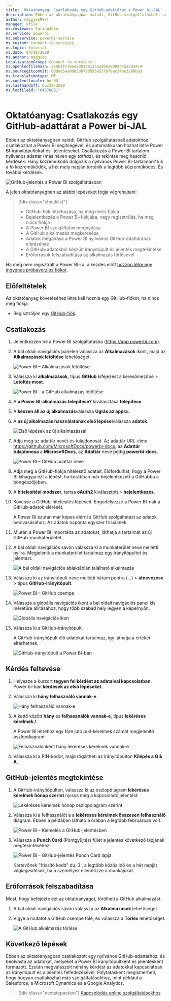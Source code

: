```yaml
---
title: 'Oktatóanyag: Csatlakozás egy GitHub-adattárat a Power bi-JAL'
description: Ebben az oktatóanyagban valódi, GitHub szolgáltatásbeli adatokhoz csatlakozhat a Power BI segítségével, és automatikusan hozhat létre Power BI-irányítópultokat és -jelentéseket.
author: maggiesMSFT
manager: kfile
ms.reviewer: SarinaJoan
ms.service: powerbi
ms.subservice: powerbi-service
ms.custom: connect-to-services
ms.topic: tutorial
ms.date: 04/19/2019
ms.author: maggies
LocalizationGroup: Connect to services
ms.openlocfilehash: 3aeb1fc16ae200399125a2366a8993d45aad34c4
ms.sourcegitcommit: 60dad5aa0d85db790553e537bf8ac34ee3289ba3
ms.translationtype: MT
ms.contentlocale: hu-HU
ms.lasthandoff: 05/29/2019
ms.locfileid: "64578631"
---
```

# <a name="tutorial-connect-to-a-github-repo-with-power-bi"></a>Oktatóanyag: Csatlakozás egy GitHub-adattárat a Power bi-JAL
Ebben az oktatóanyagban valódi, GitHub szolgáltatásbeli adatokhoz csatlakozhat a Power BI segítségével, és automatikusan hozhat létre Power BI-irányítópultokat és -jelentéseket. Csatlakozás a Power BI tartalom nyilvános adattár (más néven egy *tárház*), és tekintse meg hasonló kérdések: Hány közreműködő dolgozik a nyilvános Power BI-tartalmon? kik a fő közreműködők, a hét mely napján történik a legtöbb közreműködés, És további kérdések. 

![GitHub-jelentés a Power BI szolgáltatásban](media/service-tutorial-connect-to-github/power-bi-github-app-tutorial-punch-card.png)

A jelen oktatóanyagban az alábbi lépéseket fogja végrehajtani:

> [!div class="checklist"]
> * GitHub-fiók létrehozása, ha még nincs fiókja 
> * Bejelentkezés a Power BI-fiókjába, vagy regisztrálás, ha még nincs fiókja
> * A Power BI szolgáltatás megnyitása
> * A GitHub alkalmazás megkeresése
> * Adatok megadása a Power BI nyilvános GitHub-adattárának eléréséhez
> * A GitHub-adatokból készült irányítópult és jelentés megtekintése
> * Erőforrások felszabadítása az alkalmazás törlésével

Ha még nem regisztrált a Power BI-ra, a kezdés előtt [hozzon létre egy ingyenes próbaverziós fiókot](https://app.powerbi.com/signupredirect?pbi_source=web).

## <a name="prerequisites"></a>Előfeltételek

Az oktatóanyag követéséhez létre kell hoznia egy GitHub-fiókot, ha nincs még fiókja. 

- Regisztráljon egy [GitHub-fiók](https://docs.microsoft.com/contribute/get-started-setup-github).


## <a name="how-to-connect"></a>Csatlakozás
1. Jelentkezzen be a Power BI szolgáltatásba (https://app.powerbi.com). 
2. A bal oldali navigációs panelen válassza az **Alkalmazások** ikont, majd az **Alkalmazások letöltése** lehetőséget.
   
   ![Power BI – Alkalmazások letöltése](media/service-tutorial-connect-to-github/power-bi-github-app-tutorial.png) 

3. Válassza ki **alkalmazások**, típus **GitHub** kifejezést a keresőmezőbe > **Letöltés most**.
   
   ![Power BI – a GitHub alkalmazás letöltése](media/service-tutorial-connect-to-github/power-bi-github-app-tutorial-app-source.png) 

4. A **a Power BI-alkalmazás telepítése?** kiválasztása **telepítése**.
5. A **készen áll az új alkalmazás**válassza **Ugrás az appra**.
6. A **az új alkalmazás használatának első lépései**válassza **adatok**.

    ![Első lépések az új alkalmazással](media/service-tutorial-connect-to-github/power-bi-github-app-tutorial-connect-data.png)

7. Adja meg az adattár nevét és tulajdonosát. Az adattár URL-címe https://github.com/MicrosoftDocs/powerbi-docs, az **Adattár tulajdonosa** a **MicrosoftDocs**, az **Adattár** neve pedig **powerbi-docs**. 
   
    ![Power BI – GitHub adattár neve](media/service-tutorial-connect-to-github/power-bi-github-app-tutorial-connect.png)

5. Adja meg a GitHub-fiókja hitelesítő adatait. Előfordulhat, hogy a Power BI kihagyja ezt a lépést, ha korábban már bejelentkezett a GitHubba a böngészőjében. 

6. A **hitelesítési módszer**, tartsa **oAuth2** kiválasztott \> **bejelentkezés**.

7. Kövesse a GitHub-hitelesítés lépéseit. Engedélyezze a Power BI-nak a GitHub-adatok elérését.
   
   A Power BI ezután már képes elérni a GitHub szolgáltatást az adatok beolvasásához.  Az adatok naponta egyszer frissülnek.

8. Miután a Power BI importálta az adatokat, láthatja a tartalmát az új GitHub-munkaterületet. 
9. A bal oldali navigációs sávon válassza ki a munkaterület neve melletti nyílra. Megjelenik a munkaterület tartalmaz egy irányítópultot és jelentést. 

    ![A bal oldali navigációs ablaktáblán található alkalmazás](media/service-tutorial-connect-to-github/power-bi-github-app-tutorial-left-nav-expanded.png)

10. Válassza ki az irányítópult neve melletti három pontra (...) > **átnevezése** > típus **GitHub-irányítópult**.
 
    ![Power BI – GitHub csempe](media/service-tutorial-connect-to-github/power-bi-github-app-tutorial-left-nav.png) 

8. Válassza a globális navigációs ikont a bal oldali navigációs panel kis méretűre állításához, hogy több szabad hely legyen a képernyőn.

    ![Globális navigációs ikon](media/service-tutorial-connect-to-github/power-bi-global-navigation-icon.png)

10. Válassza ki a GitHub-irányítópult.
    
    A GitHub-irányítópult élő adatokat tartalmaz, így láthatja a értékei eltérhetnek.

    ![GitHub-irányítópult a Power BI-ban](media/service-tutorial-connect-to-github/power-bi-github-app-tutorial-new-dashboard.png)

    

## <a name="ask-a-question"></a>Kérdés feltevése

1. Helyezze a kurzort **tegyen fel kérdést az adataival kapcsolatban**. Power bi-ban **kérdések az első lépéseket**. 

1. Válassza ki **hány felhasználó vannak-e**.
 
    ![Hány felhasználó vannak-e](media/service-tutorial-connect-to-github/power-bi-github-app-tutorial-qna-how-many-users.png)

13. A kettő között **hány** és **felhasználók vannak-e**, típus **lekéréses kérelmek /** . 

     A Power BI létrehoz egy főre jutó pull-kérelmek számát megjelenítő oszlopdiagram.

    ![Felhasználónként hány lekéréses kérelmek vannak-e](media/service-tutorial-connect-to-github/power-bi-github-app-tutorial-qna-how-many-prs.png)


13. Válassza ki a PIN-kódot, majd rögzítheti az irányítópulton **Kilépés a Q & A**.

## <a name="view-the-github-report"></a>GitHub-jelentés megtekintése 

1. A GitHub-irányítópulton, válassza ki az oszlopdiagram **lekéréses kérelmek hónap szerint** nyissa meg a kapcsolódó jelentést.

    ![Lekéréses kérelmek hónap oszlopdiagram szerint](media/service-tutorial-connect-to-github/power-bi-github-app-tutorial-column-chart.png)

2. Válassza ki a felhasználót a a **lekéréses kérelmek összesen felhasználó** diagram. Ebben a példában látható a órában a legtöbb februárban volt.

    ![Power BI – Kiemelés a GitHub-jelentésben](media/service-tutorial-connect-to-github/power-bi-github-app-tutorial-cross-filter-total-prs.png)

3. Válassza a **Punch Card** (Pontgyűjtés) fület a jelentés következő lapjának megtekintéséhez. 
 
    ![Power BI – GitHub-jelentés Punch Card lapja](media/service-tutorial-connect-to-github/power-bi-github-app-tutorial-tues-3pm.png)

    Kártevőnek "frissítő kedd" du. 3:, a legtöbb közös idő és a hét napját *véglegesítések*, ha a személyek ellenőrizze a munkájukat.

## <a name="clean-up-resources"></a>Erőforrások felszabadítása

Most, hogy befejezte ezt az oktatóanyagot, törölheti a GitHub alkalmazást. 

1. A bal oldali navigációs sávon válassza az **Alkalmazások** lehetőséget.
2. Vigye a mutatót a GitHub csempe fölé, és válassza a **Törlés** lehetőséget.

    ![A GitHub alkalmazás törlése](media/service-tutorial-connect-to-github/power-bi-github-app-tutorial-delete.png)

## <a name="next-steps"></a>Következő lépések

Ebben az oktatóanyagban csatlakozott egy nyilvános GitHub-adattárhoz, és beolvasta az adatokat, melyeket a Power BI irányítópultként és jelentésként formázott. Ezután megválaszolt néhány kérdést az adatokkal kapcsolatban az irányítópult és a jelentés felfedezésével. Folytatásként megismerheti, hogy hogyan csatlakozhat más szolgáltatásokhoz, mint például a Salesforce, a Microsoft Dynamics és a Google Analytics. 
 
> [!div class="nextstepaction"]
> [Kapcsolódás online szolgáltatásokhoz](service-connect-to-services.md)


